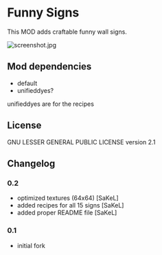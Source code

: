 # Funny Signs #

This MOD adds craftable funny wall signs.

![screenshot.jpg](https://github.com/HybridDog/funnysigns/blob/master/screenshot.jpg)

## Mod dependencies ##
* default
* unifieddyes?

unifieddyes are for the recipes

## License ##
GNU LESSER GENERAL PUBLIC LICENSE version 2.1

## Changelog ##
### 0.2 ###
* optimized textures (64x64) [SaKeL]
* added recipes for all 15 signs [SaKeL]
* added proper README file [SaKeL]

### 0.1 ###
* initial fork